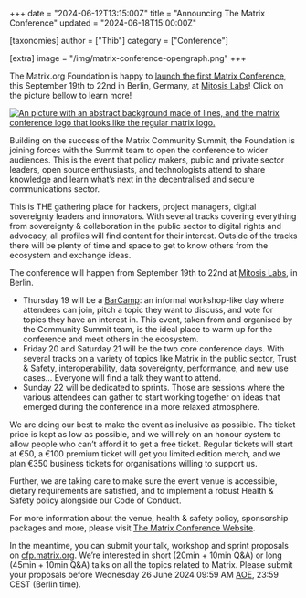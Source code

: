 +++
date = "2024-06-12T13:15:00Z"
title = "Announcing The Matrix Conference"
updated = "2024-06-18T15:00:00Z"

[taxonomies]
author = ["Thib"]
category = ["Conference"]

[extra]
image = "/img/matrix-conference-opengraph.png"
+++

The Matrix.org Foundation is happy to [launch the first Matrix Conference](https://2024.matrix.org), this September 19th to 22nd in Berlin, Germany, at [Mitosis Labs](https://mitosis.co/en/)! Click on the picture bellow to learn more!

<a style="display: block; max-width: 600px; margin-inline: auto;" href="https://2024.matrix.org">
 <img src="/img/matrix-conference-opengraph.png" alt="An picture with an abstract background made of lines, and the matrix conference logo that looks like the regular matrix logo.">
</a>

Building on the success of the Matrix Community Summit, the Foundation is joining forces with the Summit team to open the conference to wider audiences. This is the event that policy makers, public and private sector leaders, open source enthusiasts, and technologists attend to share knowledge and learn what’s next in the decentralised and secure communications sector.

This is THE gathering place for hackers, project managers, digital sovereignty leaders and innovators. With several tracks covering everything from sovereignty & collaboration in the public sector to digital rights and advocacy, all profiles will find content for their interest. Outside of the tracks there will be plenty of time and space to get to know others from the ecosystem and exchange ideas.

<!-- more -->

The conference will happen from September 19th to 22nd at [Mitosis Labs](https://mitosis.co/en/), in Berlin.

* Thursday 19 will be a [BarCamp](https://en.wikipedia.org/wiki/BarCamp): an informal workshop-like day where attendees can join, pitch a topic they want to discuss, and vote for topics they have an interest in. This event, taken from and organised by the Community Summit team, is the ideal place to warm up for the conference and meet others in the ecosystem.
* Friday 20 and Saturday 21 will be the two core conference days. With several tracks on a variety of topics like Matrix in the public sector, Trust & Safety, interoperability, data sovereignty, performance, and new use cases… Everyone will find a talk they want to attend.
* Sunday 22 will be dedicated to sprints. Those are sessions where the various attendees can gather to start working together on ideas that emerged during the conference in a more relaxed atmosphere.

We are doing our best to make the event as inclusive as possible. The ticket price is kept as low as possible, and we will rely on an honour system to allow people who can’t afford it to get a free ticket. Regular tickets will start at €50, a €100 premium ticket will get you limited edition merch, and we plan €350 business tickets for organisations willing to support us.

Further, we are taking care to make sure the event venue is accessible, dietary requirements are satisfied, and to implement a robust Health & Safety policy alongside our Code of Conduct.

For more information about the venue, health & safety policy, sponsorship packages and more, please visit [The Matrix Conference Website](https://2024.matrix.org).

In the meantime, you can submit your talk, workshop and sprint proposals on [cfp.matrix.org](https://cfp.matrix.org). We’re interested in short (20min + 10min Q&A) or long (45min + 10min Q&A) talks on all the topics related to Matrix. Please submit your proposals before Wednesday 26 June 2024 09:59 AM [AOE](https://en.wikipedia.org/wiki/Anywhere_on_Earth), 23:59 CEST (Berlin time).
